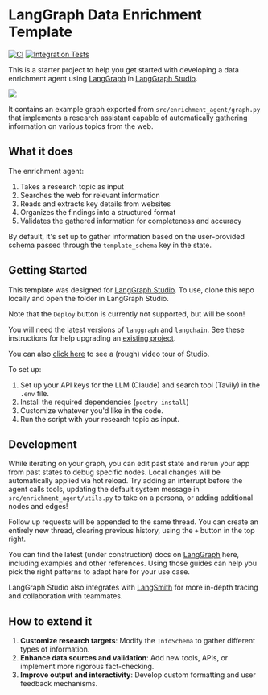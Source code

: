 # LangGraph Data Enrichment Template

[![CI](https://github.com/langchain-ai/data-enrichment/actions/workflows/unit-tests.yml/badge.svg)](https://github.com/langchain-ai/data-enrichment/actions/workflows/unit-tests.yml)
[![Integration Tests](https://github.com/langchain-ai/data-enrichment/actions/workflows/integration-tests.yml/badge.svg)](https://github.com/langchain-ai/data-enrichment/actions/workflows/integration-tests.yml)

This is a starter project to help you get started with developing a data enrichment agent using [LangGraph](https://github.com/langchain-ai/langgraph) in [LangGraph Studio](https://github.com/langchain-ai/langgraph-studio).

![](/static/studio.png)

It contains an example graph exported from `src/enrichment_agent/graph.py` that implements a research assistant capable of automatically gathering information on various topics from the web.

## What it does

The enrichment agent:

1. Takes a research topic as input
2. Searches the web for relevant information
3. Reads and extracts key details from websites
4. Organizes the findings into a structured format
5. Validates the gathered information for completeness and accuracy

By default, it's set up to gather information based on the user-provided schema passed through the `template_schema` key in the state.

## Getting Started

This template was designed for [LangGraph Studio](https://github.com/langchain-ai/langgraph-studio). To use, clone this repo locally and open the folder in LangGraph Studio.

Note that the `Deploy` button is currently not supported, but will be soon!

You will need the latest versions of `langgraph` and `langchain`. See these instructions for help upgrading an [existing project](https://github.com/langchain-ai/langgraph#installation).

You can also [click here](https://www.loom.com/share/81cafa32d57f4933bd5d9b08c70f460c?sid=4ebcb366-f27a-4c49-854d-169106b4f6fe) to see a (rough) video tour of Studio.

To set up:

1. Set up your API keys for the LLM (Claude) and search tool (Tavily) in the `.env` file.
2. Install the required dependencies (`poetry install`)
3. Customize whatever you'd like in the code.
4. Run the script with your research topic as input.

## Development

While iterating on your graph, you can edit past state and rerun your app from past states to debug specific nodes. Local changes will be automatically applied via hot reload. Try adding an interrupt before the agent calls tools, updating the default system message in `src/enrichment_agent/utils.py` to take on a persona, or adding additional nodes and edges!

Follow up requests will be appended to the same thread. You can create an entirely new thread, clearing previous history, using the `+` button in the top right.

You can find the latest (under construction) docs on [LangGraph](https://github.com/langchain-ai/langgraph) here, including examples and other references. Using those guides can help you pick the right patterns to adapt here for your use case.

LangGraph Studio also integrates with [LangSmith](https://smith.langchain.com/) for more in-depth tracing and collaboration with teammates.

## How to extend it

1. **Customize research targets**: Modify the `InfoSchema` to gather different types of information.
2. **Enhance data sources and validation**: Add new tools, APIs, or implement more rigorous fact-checking.
3. **Improve output and interactivity**: Develop custom formatting and user feedback mechanisms.
